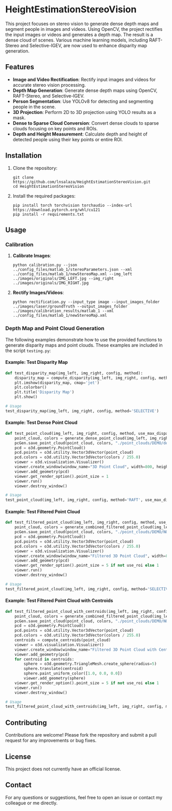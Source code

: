 # HeightEstimationStereoVision

This project focuses on stereo vision to generate dense depth maps and segment people in images and videos. Using OpenCV, the project rectifies the input images or videos and generates a depth map. The result is a dense cloud of scenes. Various machine learning models, including RAFT-Stereo and Selective-IGEV, are now used to enhance disparity map generation.

## Features

- **Image and Video Rectification**: Rectify input images and videos for accurate stereo vision processing.
- **Depth Map Generation**: Generate dense depth maps using OpenCV, RAFT-Stereo, and Selective-IGEV.
- **Person Segmentation**: Use YOLOv8 for detecting and segmenting people in the scene.
- **3D Projection**: Perform 2D to 3D projection using YOLO results as a mask.
- **Dense to Sparse Cloud Conversion**: Convert dense clouds to sparse clouds focusing on key points and ROIs.
- **Depth and Height Measurement**: Calculate depth and height of detected people using their key points or entire ROI.

## Installation

1. Clone the repository:
    ```
    git clone https://github.com/lnsalaza/HeightEstimationStereoVision.git
    cd HeightEstimationStereoVision
    ```

2. Install the required packages:
    ```
    pip install torch torchvision torchaudio --index-url https://download.pytorch.org/whl/cu121
    pip install -r requirements.txt
    ```

## Usage

### Calibration

1. **Calibrate Images**:
    ```
    python calibration.py --json ../config_files/matlab_1/stereoParameters.json --xml ../config_files/matlab_1/newStereoMap.xml --img_left ../images/originals/IMG_LEFT.jpg --img_right ../images/originals/IMG_RIGHT.jpg
    ```

2. **Rectify Images/Videos**:
    ```
    python rectification.py --input_type image --input_images_folder ../images/laser/groundTruth --output_images_folder ../images/calibration_results/matlab_1 --xml ../config_files/matlab_1/newStereoMap.xml
    ```

### Depth Map and Point Cloud Generation

The following examples demonstrate how to use the provided functions to generate disparity maps and point clouds. These examples are included in the script `testing.py`:

#### Example: Test Disparity Map
```python
def test_disparity_map(img_left, img_right, config, method):
    disparity_map = compute_disparity(img_left, img_right, config, method)
    plt.imshow(disparity_map, cmap='jet')
    plt.colorbar()
    plt.title('Disparity Map')
    plt.show()

# Usage
test_disparity_map(img_left, img_right, config, method='SELECTIVE')
```

#### Example: Test Dense Point Cloud
```python
def test_point_cloud(img_left, img_right, config, method, use_max_disparity):
    point_cloud, colors = generate_dense_point_cloud(img_left, img_right, config, method, use_max_disparity)
    pcGen.save_point_cloud(point_cloud, colors, "./point_clouds/DEMO/densaDEMO")
    pcd = o3d.geometry.PointCloud()
    pcd.points = o3d.utility.Vector3dVector(point_cloud)
    pcd.colors = o3d.utility.Vector3dVector(colors / 255.0)
    viewer = o3d.visualization.Visualizer()
    viewer.create_window(window_name="3D Point Cloud", width=800, height=600)
    viewer.add_geometry(pcd)
    viewer.get_render_option().point_size = 1
    viewer.run()
    viewer.destroy_window()

# Usage
test_point_cloud(img_left, img_right, config, method='RAFT', use_max_disparity=False)
```

#### Example: Test Filtered Point Cloud
```python
def test_filtered_point_cloud(img_left, img_right, config, method, use_roi, use_max_disparity):
    point_cloud, colors = generate_combined_filtered_point_cloud(img_left, img_right, config, method, use_roi, use_max_disparity)
    pcGen.save_point_cloud(point_cloud, colors, "./point_clouds/DEMO/NOdensaDEMO")
    pcd = o3d.geometry.PointCloud()
    pcd.points = o3d.utility.Vector3dVector(point_cloud)
    pcd.colors = o3d.utility.Vector3dVector(colors / 255.0)
    viewer = o3d.visualization.Visualizer()
    viewer.create_window(window_name="Filtered 3D Point Cloud", width=800, height=600)
    viewer.add_geometry(pcd)
    viewer.get_render_option().point_size = 5 if not use_roi else 1
    viewer.run()
    viewer.destroy_window()

# Usage
test_filtered_point_cloud(img_left, img_right, config, method='SELECTIVE', use_roi=False, use_max_disparity=True)
```

#### Example: Test Filtered Point Cloud with Centroids
```python
def test_filtered_point_cloud_with_centroids(img_left, img_right, config, method, use_roi, use_max_disparity):
    point_cloud, colors = generate_combined_filtered_point_cloud(img_left, img_right, config, method, use_roi, use_max_disparity)
    pcGen.save_point_cloud(point_cloud, colors, "./point_clouds/DEMO/NOdensaDEMO")
    pcd = o3d.geometry.PointCloud()
    pcd.points = o3d.utility.Vector3dVector(point_cloud)
    pcd.colors = o3d.utility.Vector3dVector(colors / 255.0)
    centroids = compute_centroids(point_cloud)
    viewer = o3d.visualization.Visualizer()
    viewer.create_window(window_name="Filtered 3D Point Cloud with Centroids", width=800, height=600)
    viewer.add_geometry(pcd)
    for centroid in centroids:
        sphere = o3d.geometry.TriangleMesh.create_sphere(radius=5)
        sphere.translate(centroid)
        sphere.paint_uniform_color([1.0, 0.0, 0.0])
        viewer.add_geometry(sphere)
    viewer.get_render_option().point_size = 5 if not use_roi else 1
    viewer.run()
    viewer.destroy_window()

# Usage
test_filtered_point_cloud_with_centroids(img_left, img_right, config, method='RAFT', use_roi=False, use_max_disparity=True)
```

## Contributing

Contributions are welcome! Please fork the repository and submit a pull request for any improvements or bug fixes.

## License

This project does not currently have an official license.

## Contact

For any questions or suggestions, feel free to open an issue or contact my colleague or me directly.

